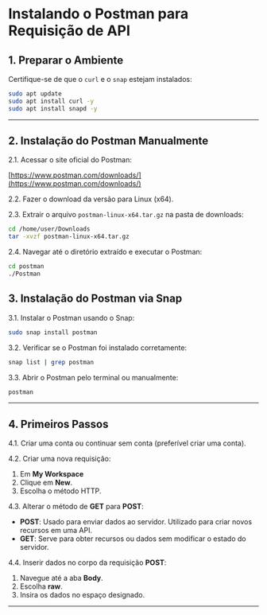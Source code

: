 # Instalando o Postman para Requisição de API

## 1. Preparar o Ambiente

Certifique-se de que o `curl` e o `snap` estejam instalados:

```bash
sudo apt update
sudo apt install curl -y
sudo apt install snapd -y
```

---

## 2. Instalação do Postman Manualmente

2.1. Acessar o site oficial do Postman:

[https://www.postman.com/downloads/](https://www.postman.com/downloads/)

2.2. Fazer o download da versão para Linux (x64).

2.3. Extrair o arquivo `postman-linux-x64.tar.gz` na pasta de downloads:

```bash
cd /home/user/Downloads
tar -xvzf postman-linux-x64.tar.gz
```

2.4. Navegar até o diretório extraído e executar o Postman:

```bash
cd postman
./Postman
```

## 3. Instalação do Postman via Snap

3.1. Instalar o Postman usando o Snap:

```bash
sudo snap install postman
```

3.2. Verificar se o Postman foi instalado corretamente:

```bash
snap list | grep postman
```

3.3. Abrir o Postman pelo terminal ou manualmente:

```bash
postman
```

---

## 4. Primeiros Passos

4.1. Criar uma conta ou continuar sem conta (preferível criar uma conta).

4.2. Criar uma nova requisição:

1. Em **My Workspace**
2. Clique em **New**.
3. Escolha o método HTTP.

4.3. Alterar o método de **GET** para **POST**:

- **POST**: Usado para enviar dados ao servidor. Utilizado para criar novos recursos em uma API.
- **GET**: Serve para obter recursos ou dados sem modificar o estado do servidor.

4.4. Inserir dados no corpo da requisição **POST**:

1. Navegue até a aba **Body**.
2. Escolha **raw**.
3. Insira os dados no espaço designado.

---

